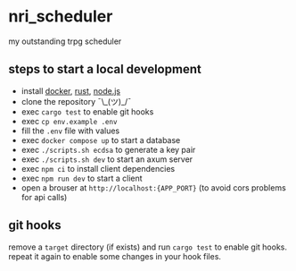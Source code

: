 # nri_scheduler
my outstanding trpg scheduler

## steps to start a local development
- install [docker](https://docs.docker.com), [rust](https://www.rust-lang.org/tools/install), [node.js](https://nodejs.org/en)
- clone the repository ¯\\\_(ツ)_/¯
- exec `cargo test` to enable git hooks
- exec `cp env.example .env`
- fill the `.env` file with values
- exec `docker compose up` to start a database
- exec `./scripts.sh ecdsa` to generate a key pair
- exec `./scripts.sh dev` to start an axum server
- exec `npm ci` to install client dependencies
- exec `npm run dev` to start a client
- open a brouser at `http://localhost:{APP_PORT}` (to avoid cors problems for api calls)

## git hooks
remove a `target` directory (if exists) and run `cargo test` to enable git hooks.  
repeat it again to enable some changes in your hook files.
